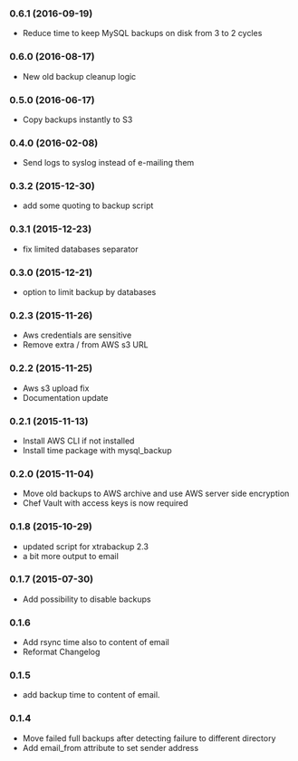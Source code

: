 ### 0.6.1 (2016-09-19)
- Reduce time to keep MySQL backups on disk from 3 to 2 cycles

### 0.6.0 (2016-08-17)
- New old backup cleanup logic

### 0.5.0 (2016-06-17)
- Copy backups instantly to S3

### 0.4.0 (2016-02-08)
- Send logs to syslog instead of e-mailing them

### 0.3.2 (2015-12-30)
- add some quoting to backup script

### 0.3.1 (2015-12-23)
- fix limited databases separator

### 0.3.0 (2015-12-21)
- option to limit backup by databases

### 0.2.3 (2015-11-26)
- Aws credentials are sensitive
- Remove extra / from AWS s3 URL

### 0.2.2 (2015-11-25)
- Aws s3 upload fix
- Documentation update

### 0.2.1 (2015-11-13)
- Install AWS CLI if not installed
- Install time package with mysql_backup

### 0.2.0 (2015-11-04)
- Move old backups to AWS archive and use AWS server side encryption
- Chef Vault with access keys is now required

### 0.1.8 (2015-10-29)

- updated script for xtrabackup 2.3
- a bit more output to email

### 0.1.7 (2015-07-30)

- Add possibility to disable backups

### 0.1.6

- Add rsync time also to content of email
- Reformat Changelog

### 0.1.5

- add backup time to content of email.

### 0.1.4

- Move failed full backups after detecting failure to different directory
- Add email_from attribute to set sender address
